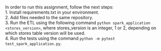 In order to run this assignment, follow the next steps:\
    1. Install requirements.txt in your environment.\
    2. Add files needed to the same repository.\
    3. Run the ETL using the following command `python spark_application <stores_version>`, where stores_version is an integer, 1 or 2, depending on which stores table version will be used.\
    4. Run the tests using the command `python -m pytest test_spark_application.py`.
